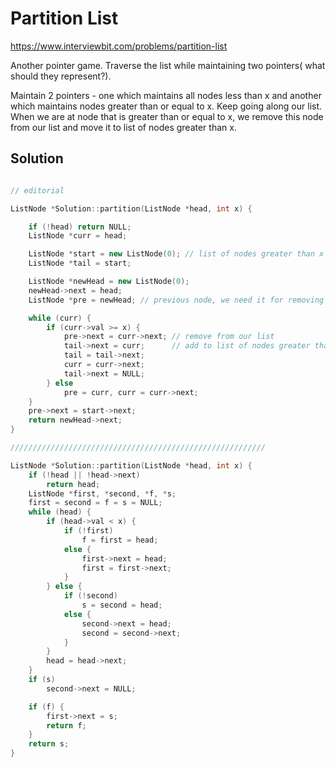 # Partition List

https://www.interviewbit.com/problems/partition-list


Another pointer game. Traverse the list while maintaining two pointers( what should they represent?).

Maintain 2 pointers - one which maintains all nodes less than x and another which maintains
nodes greater than or equal to x. 
Keep going along our list. When we are at node that is greater than or equal to x, we remove
this node from our list and move it to list of nodes greater than x.

## Solution

```cpp

// editorial

ListNode *Solution::partition(ListNode *head, int x) {

    if (!head) return NULL;
    ListNode *curr = head;

    ListNode *start = new ListNode(0); // list of nodes greater than x
    ListNode *tail = start;

    ListNode *newHead = new ListNode(0);
    newHead->next = head;
    ListNode *pre = newHead; // previous node, we need it for removing

    while (curr) {
        if (curr->val >= x) {
            pre->next = curr->next; // remove from our list
            tail->next = curr;      // add to list of nodes greater than x
            tail = tail->next;
            curr = curr->next;
            tail->next = NULL;
        } else
            pre = curr, curr = curr->next;
    }
    pre->next = start->next;
    return newHead->next;
}

/////////////////////////////////////////////////////////

ListNode *Solution::partition(ListNode *head, int x) {
    if (!head || !head->next)
        return head;
    ListNode *first, *second, *f, *s;
    first = second = f = s = NULL;
    while (head) {
        if (head->val < x) {
            if (!first)
                f = first = head;
            else {
                first->next = head;
                first = first->next;
            }
        } else {
            if (!second)
                s = second = head;
            else {
                second->next = head;
                second = second->next;
            }
        }
        head = head->next;
    }
    if (s)
        second->next = NULL;

    if (f) {
        first->next = s;
        return f;
    }
    return s;
}
```